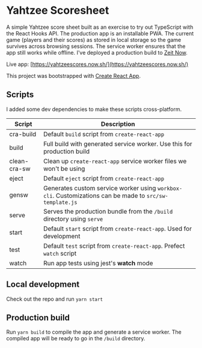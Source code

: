 # Yahtzee Scoresheet

A simple Yahtzee score sheet built as an exercise to try out TypeScript with the React Hooks API. The production app is an installable PWA. The current game (players and their scores) as stored in local storage so the game survives across browsing sessions. The service worker ensures that the app still works while offline. I've deployed a production build to [Zeit Now](https://zeit.co/).

Live app: [https://yahtzeescores.now.sh/](https://yahtzeescores.now.sh/)

This project was bootstrapped with [Create React App](https://github.com/facebook/create-react-app).

## Scripts

I added some dev dependencies to make these scripts cross-platform.

| Script       | Description                                                                                             |
| ------------ | ------------------------------------------------------------------------------------------------------- |
| cra-build    | Default `build` script from `create-react-app`                                                          |
| build        | Full build with generated service worker. Use this for production build                                 |
| clean-cra-sw | Clean up `create-react-app` service worker files we won't be using                                      |
| eject        | Default `eject` script from `create-react-app`                                                          |
| gensw        | Generates custom service worker using `workbox-cli`. Customizations can be made to `src/sw-template.js` |
| serve        | Serves the production bundle from the `/build` directory using `serve`                                  |
| start        | Default `start` script from `create-react-app`. Used for development                                    |
| test         | Default `test` script from `create-react-app`. Prefect `watch` script                                   |
| watch        | Run app tests using jest's **watch** mode                                                               |

## Local development

Check out the repo and run `yarn start`

## Production build

Run `yarn build` to compile the app and generate a service worker. The compiled app will be ready to go in the `/build` directory.
